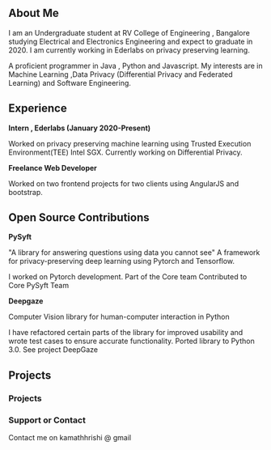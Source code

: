 ## About Me



I am an Undergraduate student at RV College of Engineering , Bangalore studying Electrical and Electronics Engineering and expect to graduate in 2020. I am currently working in Ederlabs on privacy preserving learning.

A proficient programmer in Java , Python and Javascript. My interests are in Machine Learning ,Data Privacy (Differential Privacy and Federated Learning) and Software Engineering. 




## Experience

**Intern , Ederlabs (January 2020-Present)**

Worked on privacy preserving machine learning using Trusted Execution Environment(TEE) Intel SGX. Currently working on Differential Privacy. 

**Freelance Web Developer**

Worked on two frontend projects for two clients using AngularJS and bootstrap. 




## Open Source Contributions

**PySyft**

"A library for answering questions using data you cannot see"
A framework for privacy-preserving deep learning using Pytorch and Tensorflow.

I worked on Pytorch development.
Part of the Core team
Contributed to Core PySyft Team

**Deepgaze**

Computer Vision library for human-computer interaction in Python

I have refactored certain parts of the library for improved usability and wrote test cases to ensure accurate functionality. Ported library to Python 3.0.
See project DeepGaze

## Projects

### Projects


### Support or Contact
Contact me on kamathhrishi @ gmail 
